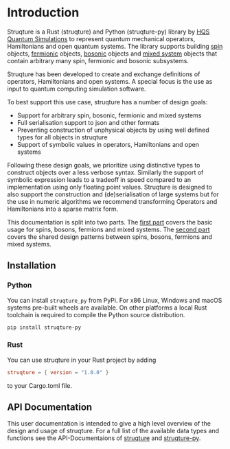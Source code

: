# Introduction

Struqture is a Rust (struqture) and Python (struqture-py) library by [HQS Quantum Simulations](quantumsimulations.de) to represent quantum mechanical operators, Hamiltonians and open quantum systems.
The library supports building [spin](physical_types/spins.md) objects, [fermionic](physical_types/fermions.md) objects, [bosonic](physical_types/bosons.md) objects and [mixed system](physical_types/mixed_systems.md) objects that contain arbitrary many spin, fermionic and bosonic subsystems.

Struqture has been developed to create and exchange definitions of operators, Hamiltonians and open systems. A special focus is the use as input to quantum computing simulation software.

To best support this use case, struqture has a number of design goals:

* Support for arbitrary spin, bosonic, fermionic and mixed systems
* Full serialisation support to json and other formats
* Preventing construction of unphysical objects by using well defined types for all objects in struqture
* Support of symbolic values in operators, Hamiltonians and open systems

Following these design goals, we prioritize using distinctive types to construct objects over a less verbose syntax.
Similarly the support of symbolic expression leads to a tradeoff in speed compared to an implementation using only floating point values.
Struqture is designed to also support the construction and (de)serialisation of large systems but for the use in numeric algorithms we recommend transforming Operators and Hamiltonians into a sparse matrix form.

This documentation is split into two parts. The [first part](physical_types/intro.md) covers the basic usage for spins, bosons, fermions and mixed systems. The [second part](container_types/intro.md) covers the shared design patterns between spins, bosons, fermions and mixed systems.

## Installation

### Python

You can install `struqture_py` from PyPi. For x86 Linux, Windows and macOS systems pre-built wheels are available.
On other platforms a local Rust toolchain is required to compile the Python source distribution.

```bash
pip install struqture-py
```

### Rust

You can use struqture in your Rust project by adding 

```TOML
struqture = { version = "1.0.0" }
```

 to your Cargo.toml file.

## API Documentation

This user documentation is intended to give a high level overview of the design and usage of struqture. For a full list of the available data types and functions see the API-Documentaions of [struqture](https://docs.rs/roqoqo/) and [struqture-py](pyapi/index.html).

